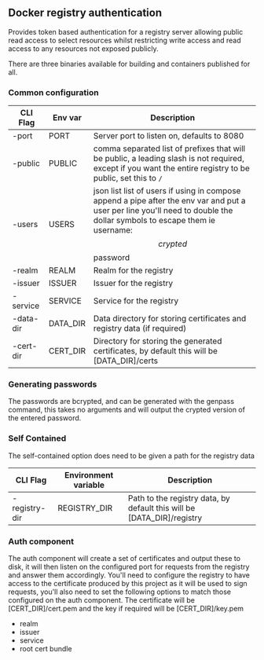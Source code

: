 ## Docker registry authentication

Provides token based authentication for a registry server allowing public read access to select resources whilst
restricting write access and read access to any resources not exposed publicly.

There are three binaries available for building and containers published for all.

### Common configuration

|CLI Flag|Env var|Description|
|---|---|---|
|-port|PORT|Server port to listen on, defaults to 8080|
|-public|PUBLIC|comma separated list of prefixes that will be public, a leading slash is not required, except if you want the entire registry to be public, set this to `/`|
|-users|USERS|json list list of users if using in compose append a pipe after the env var and put a user per line you'll need to double the dollar symbols to escape them ie username:$$crypted$$password
|-realm|REALM|Realm for the registry|
|-issuer|ISSUER|Issuer for the registry|
|-service|SERVICE|Service for the registry|
|-data-dir|DATA_DIR|Data directory for storing certificates and registry data (if required)
|-cert-dir|CERT_DIR|Directory for storing the generated certificates, by default this will be [DATA_DIR]/certs

### Generating passwords

The passwords are bcrypted, and can be generated with the genpass command, this takes no arguments and will output the
crypted version of the entered password.

### Self Contained

The self-contained option does need to be given a path for the registry data

|CLI Flag|Environment variable|Description|
|---|---|---|
|-registry-dir|REGISTRY_DIR|Path to the registry data, by default this will be [DATA_DIR]/registry|

### Auth component

The auth component will create a set of certificates and output these to disk, it will then listen on the configured
port for requests from the registry and answer them accordingly. You'll need to configure the registry to have access to
the certificate produced by this project as it will be used to sign requests, you'll also need to set the following
options to match those configured on the auth component. The certificate will be [CERT_DIR]/cert.pem and the key if
required will be [CERT_DIR]/key.pem

- realm
- issuer
- service
- root cert bundle